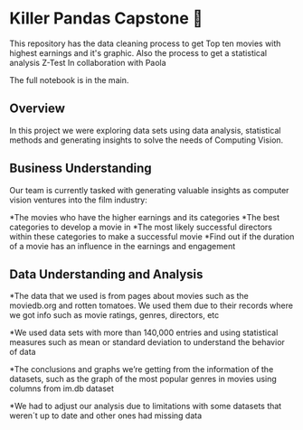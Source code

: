 # Killer Pandas Capstone 🐼

This repository has the data cleaning process to get Top ten movies with highest earnings and it's graphic.
Also the process to get a statistical analysis Z-Test
In collaboration with Paola

The full notebook is in the main.

## Overview ##
In this project we were exploring data sets using data analysis, statistical methods and generating insights to solve the needs of Computing Vision.

## Business Understanding ##
Our team is currently tasked with generating valuable insights as computer vision ventures into the film industry:

*The movies who have the higher earnings and its categories 
*The best categories to develop a movie in 
*The most likely successful directors within these categories to make a successful movie 
*Find out if the duration of a movie has an influence in the earnings and engagement


## Data Understanding and Analysis
*The data that we used is from pages about movies such as the moviedb.org and rotten tomatoes. We used them due to their records where we     got info such as movie ratings, genres, directors, etc

*We used data sets with more than 140,000 entries and using statistical measures such as mean or standard deviation to understand the         behavior of data

*The conclusions and graphs we’re getting from the information of the datasets, such as the graph of the most popular genres in movies using   columns from im.db dataset

*We had to adjust our analysis due to limitations with some datasets that weren´t up to date and other ones had missing data

